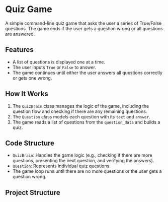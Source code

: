 # Quiz Game

A simple command-line quiz game that asks the user a series of True/False questions. The game ends if the user gets a question wrong or all questions are answered.

## Features

- A list of questions is displayed one at a time.
- The user inputs `True` or `False` to answer.
- The game continues until either the user answers all questions correctly or gets one wrong.

## How It Works

1. The `QuizBrain` class manages the logic of the game, including the question flow and checking if there are any remaining questions.
2. The `Question` class models each question with its `text` and `answer`.
3. The game reads a list of questions from the `question_data` and builds a quiz.

## Code Structure

- `QuizBrain`: Handles the game logic (e.g., checking if there are more questions, presenting the next question, and verifying the answers).
- `Question`: Represents individual quiz questions.
- The game loop runs until there are no more questions or the user gets a question wrong.

## Project Structure

